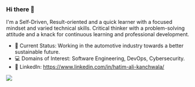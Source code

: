 ### Hi there 👋

I'm a Self-Driven, Result-oriented and a quick learner with a focused mindset and varied technical skills. Critical thinker with a problem-solving attitude and a knack for continuous learning and professional development.

- 🔭 Current Status: Working in the automotive industry towards a better sustainable future.
- 💻 Domains of Interest: Software Engineering, DevOps, Cybersecurity.
- 👤 LinkedIn: https://www.linkedin.com/in/hatim-ali-kanchwala/

![](https://api.visitorbadge.io/api/VisitorHit?user=thehatim&repo=thehatim&countColor=%4a72e0&label=profile%20visit%20count)
